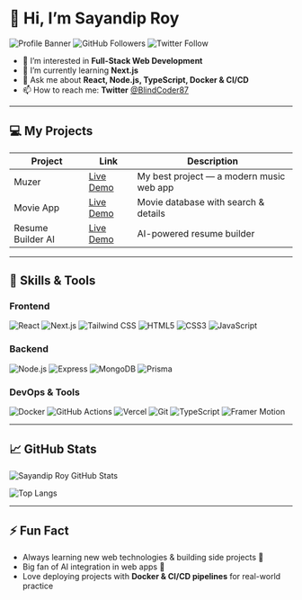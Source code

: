 # 👋 Hi, I’m Sayandip Roy

![Profile Banner](https://img.shields.io/badge/Full-Stack%20Dev-blueviolet)
![GitHub Followers](https://img.shields.io/github/followers/shogun444?label=Followers&style=social)
![Twitter Follow](https://img.shields.io/twitter/follow/BlindCoder87?style=social)

- 👀 I’m interested in **Full-Stack Web Development**  
- 🌱 I’m currently learning **Next.js**  
- 💬 Ask me about **React, Node.js, TypeScript, Docker & CI/CD**  
- 📫 How to reach me: **Twitter** [@BlindCoder87](https://twitter.com/BlindCoder87)  

---

## 💻 My Projects

| Project | Link | Description |
|---------|------|-------------|
| Muzer | [Live Demo](https://muzer-taupe.vercel.app/) | My best project — a modern music web app |
| Movie App | [Live Demo](https://movie-database-1oyk.vercel.app/) | Movie database with search & details |
| Resume Builder AI | [Live Demo](https://resume-builder-ai-one.vercel.app/) | AI-powered resume builder |

---

## 🌟 Skills & Tools

### Frontend
![React](https://img.shields.io/badge/-React-61DAFB?logo=react&logoColor=white)
![Next.js](https://img.shields.io/badge/-Next.js-000000?logo=next.js&logoColor=white)
![Tailwind CSS](https://img.shields.io/badge/-Tailwind%20CSS-06B6D4?logo=tailwind-css&logoColor=white)
![HTML5](https://img.shields.io/badge/-HTML5-E34F26?logo=html5&logoColor=white)
![CSS3](https://img.shields.io/badge/-CSS3-1572B6?logo=css3&logoColor=white)
![JavaScript](https://img.shields.io/badge/-JavaScript-F7DF1E?logo=javascript&logoColor=black)

### Backend
![Node.js](https://img.shields.io/badge/-Node.js-339933?logo=node.js&logoColor=white)
![Express](https://img.shields.io/badge/-Express-000000?logo=express&logoColor=white)
![MongoDB](https://img.shields.io/badge/-MongoDB-47A248?logo=mongodb&logoColor=white)
![Prisma](https://img.shields.io/badge/-Prisma-0C344B?logo=prisma&logoColor=white)

### DevOps & Tools
![Docker](https://img.shields.io/badge/-Docker-2496ED?logo=docker&logoColor=white)
![GitHub Actions](https://img.shields.io/badge/-GitHub%20Actions-2088FF?logo=github-actions&logoColor=white)
![Vercel](https://img.shields.io/badge/-Vercel-000000?logo=vercel&logoColor=white)
![Git](https://img.shields.io/badge/-Git-F05032?logo=git&logoColor=white)
![TypeScript](https://img.shields.io/badge/-TypeScript-3178C6?logo=typescript&logoColor=white)
![Framer Motion](https://img.shields.io/badge/-Framer%20Motion-0055FF?logo=framer&logoColor=white)

---

## 📈 GitHub Stats
![Sayandip Roy GitHub Stats](https://github-readme-stats.vercel.app/api?username=shogun444&show_icons=true&theme=radical&count_private=true)

![Top Langs](https://github-readme-stats.vercel.app/api/top-langs/?username=shogun444&layout=compact&theme=radical)

---

## ⚡ Fun Fact
- Always learning new web technologies & building side projects 🚀  
- Big fan of AI integration in web apps 🤖  
- Love deploying projects with **Docker & CI/CD pipelines** for real-world practice
